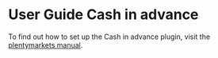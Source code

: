 # User Guide Cash in advance

<div class="alert alert-info" role="alert">
 To find out how to set up the Cash in advance plugin, visit the <a href="https://knowledge.plentymarkets.com/payment/payment-plugins/cash-in-advance" target="_blank">plentymarkets manual</a>.
</div>
